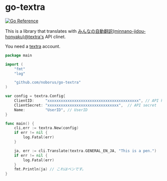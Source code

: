 # go-textra

[![Go Reference](https://pkg.go.dev/badge/github.com/noborus/go-textra.svg)](https://pkg.go.dev/github.com/noborus/go-textra)

This is a library that translates with [みんなの自動翻訳(minnano-jidou-honyaku)@textra's](https://mt-auto-minhon-mlt.ucri.jgn-x.jp/) API clinet.

You need a [textra](https://mt-auto-minhon-mlt.ucri.jgn-x.jp/) account.

```go
package main

import (
	"fmt"
	"log"

	"github.com/noborus/go-textra"
)

var config = textra.Config{
	ClientID:     "xxxxxxxxxxxxxxxxxxxxxxxxxxxxxxxxxxxxxxxxx", // API key
	ClientSecret: "xxxxxxxxxxxxxxxxxxxxxxxxxxxxxxxx",  // API secret
	Name:         "UserID", // UserID
}

func main() {
	cli,err := textra.New(config)
	if err != nil {
		log.Fatal(err)
	}

	ja, err := cli.Translate(textra.GENERAL_EN_JA, "This is a pen.")
	if err != nil {
		log.Fatal(err)
	}
	fmt.Println(ja) // これはペンです。
}
```
